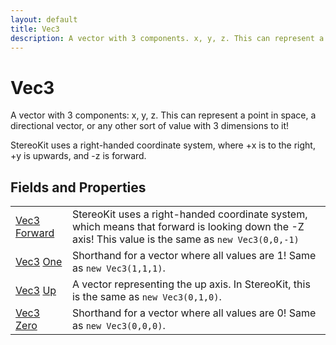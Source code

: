 ```yaml
---
layout: default
title: Vec3
description: A vector with 3 components. x, y, z. This can represent a point in space, a directional vector, or any other sort of value with 3 dimensions to it!  StereoKit uses a right-handed coordinate system, where +x is to the right, +y is upwards, and -z is forward.
---
```

# Vec3

A vector with 3 components: x, y, z. This can represent a point in space,
a directional vector, or any other sort of value with 3 dimensions to it!

StereoKit uses a right-handed coordinate system, where +x is to the right, +y is
upwards, and -z is forward.


## Fields and Properties

|  |  |
|--|--|
|[Vec3]({{site.url}}/Pages/Reference/Vec3.html) [Forward]({{site.url}}/Pages/Reference/Vec3/Forward.html)|StereoKit uses a right-handed coordinate system, which means that forward is looking down the -Z axis! This value is the same as `new Vec3(0,0,-1)`|
|[Vec3]({{site.url}}/Pages/Reference/Vec3.html) [One]({{site.url}}/Pages/Reference/Vec3/One.html)|Shorthand for a vector where all values are 1! Same as `new Vec3(1,1,1)`.|
|[Vec3]({{site.url}}/Pages/Reference/Vec3.html) [Up]({{site.url}}/Pages/Reference/Vec3/Up.html)|A vector representing the up axis. In StereoKit, this is the same as `new Vec3(0,1,0)`.|
|[Vec3]({{site.url}}/Pages/Reference/Vec3.html) [Zero]({{site.url}}/Pages/Reference/Vec3/Zero.html)|Shorthand for a vector where all values are 0! Same as `new Vec3(0,0,0)`.|



